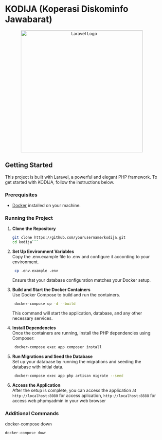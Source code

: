 # KODIJA (Koperasi Diskominfo Jawabarat)

<p align="center"><a href="https://laravel.com" target="_blank"><img src="https://raw.githubusercontent.com/laravel/art/master/logo-lockup/5%20SVG/2%20CMYK/1%20Full%20Color/laravel-logolockup-cmyk-red.svg" width="400" alt="Laravel Logo"></a></p>

## Getting Started

This project is built with Laravel, a powerful and elegant PHP framework. To get started with KODIJA, follow the instructions below.

### Prerequisites

-   [Docker](https://www.docker.com) installed on your machine.

### Running the Project

1. **Clone the Repository**

   ```bash
   git clone https://github.com/yourusername/kodija.git
   cd kodija```
2. **Set Up Environment Variables**\
   Copy the .env.example file to .env and configure it according to your environment.
   ```bash
    cp .env.example .env
    ```
   Ensure that your database configuration matches your Docker setup.
4. **Build and Start the Docker Containers**\
   Use Docker Compose to build and run the containers.
   ```bash
    docker-compose up -d --build
    ```
    This command will start the application, database, and any other necessary services.
6. **Install Dependencies**\
   Once the containers are running, install the PHP dependencies using Composer:
   ```bash
    docker-compose exec app composer install
    ```
8. **Run Migrations and Seed the Database**\
   Set up your database by running the migrations and seeding the database with initial data.
   ```bash
    docker-compose exec app php artisan migrate --seed
    ```
10. **Access the Application**\
    After the setup is complete, you can access the application at ```http://localhost:8080``` for access aplication, ```http://localhost:8888``` for access web phpmyadmin in your web browser

### Additional Commands
docker-compose down
```bash
docker-compose down
```
